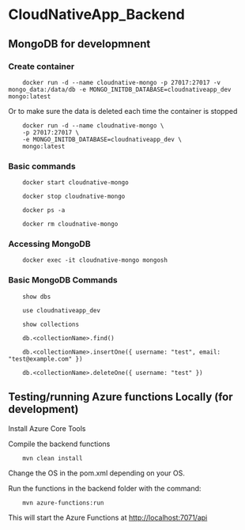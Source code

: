 # CloudNativeApp_Backend

## MongoDB for developmnent

### Create container

```shell
    docker run -d --name cloudnative-mongo -p 27017:27017 -v mongo_data:/data/db -e MONGO_INITDB_DATABASE=cloudnativeapp_dev mongo:latest
```

Or to make sure the data is deleted each time the container is stopped

```shell
    docker run -d --name cloudnative-mongo \
    -p 27017:27017 \
    -e MONGO_INITDB_DATABASE=cloudnativeapp_dev \
    mongo:latest

```


### Basic commands

```shell
    docker start cloudnative-mongo

    docker stop cloudnative-mongo

    docker ps -a

    docker rm cloudnative-mongo
```

### Accessing MongoDB

```shell
    docker exec -it cloudnative-mongo mongosh
```


### Basic MongoDB Commands

```shell
    show dbs

    use cloudnativeapp_dev

    show collections

    db.<collectionName>.find()

    db.<collectionName>.insertOne({ username: "test", email: "test@example.com" })

    db.<collectionName>.deleteOne({ username: "test" })
```

## Testing/running Azure functions Locally (for development)

Install Azure Core Tools

Compile the backend functions

```shell
    mvn clean install
```
Change the OS in the pom.xml depending on your OS.

Run the functions in the backend folder with the command:

```shell
    mvn azure-functions:run
```
This will start the Azure Functions at [http://localhost:7071/api](http://localhost:7071/api)
